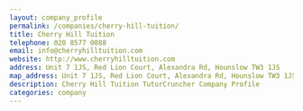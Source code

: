 ```yaml
---
layout: company_profile
permalink: /companies/cherry-hill-tuition/
title: Cherry Hill Tuition
telephone: 020 8577 0088
email: info@cherryhilltuition.com
website: http://www.cherryhilltuition.com
address: Unit 7 1JS, Red Lion Court, Alexandra Rd, Hounslow TW3 1JS
map_address: Unit 7 1JS, Red Lion Court, Alexandra Rd, Hounslow TW3 1JS
description: Cherry Hill Tuition TutorCruncher Company Profile
categories: company
---
```


